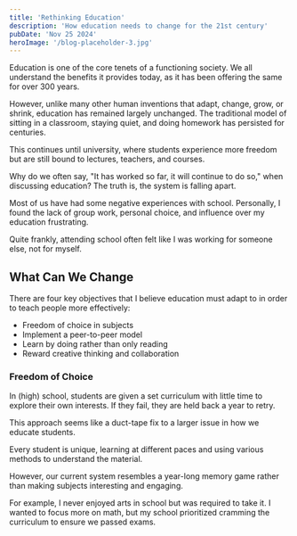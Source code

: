 ```yaml
---
title: 'Rethinking Education'
description: 'How education needs to change for the 21st century'
pubDate: 'Nov 25 2024'
heroImage: '/blog-placeholder-3.jpg'
---
```


Education is one of the core tenets of a functioning society. We all understand the benefits it provides today, as it has been offering the same for over 300 years.

However, unlike many other human inventions that adapt, change, grow, or shrink, education has remained largely unchanged. The traditional model of sitting in a classroom, staying quiet, and doing homework has persisted for centuries.

This continues until university, where students experience more freedom but are still bound to lectures, teachers, and courses.

Why do we often say, "It has worked so far, it will continue to do so," when discussing education? The truth is, the system is falling apart.

Most of us have had some negative experiences with school. Personally, I found the lack of group work, personal choice, and influence over my education frustrating.

Quite frankly, attending school often felt like I was working for someone else, not for myself.

## What Can We Change

There are four key objectives that I believe education must adapt to in order to teach people more effectively:

- Freedom of choice in subjects
- Implement a peer-to-peer model
- Learn by doing rather than only reading
- Reward creative thinking and collaboration

### Freedom of Choice

In (high) school, students are given a set curriculum with little time to explore their own interests. If they fail, they are held back a year to retry.

This approach seems like a duct-tape fix to a larger issue in how we educate students.

Every student is unique, learning at different paces and using various methods to understand the material.

However, our current system resembles a year-long memory game rather than making subjects interesting and engaging.

For example, I never enjoyed arts in school but was required to take it. I wanted to focus more on math, but my school prioritized cramming the curriculum to ensure we passed exams.
